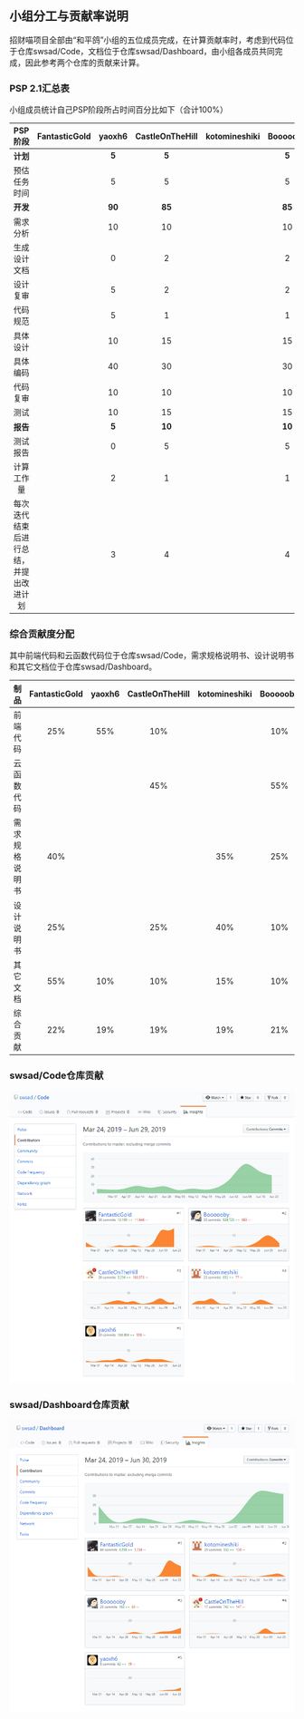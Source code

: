 ## 小组分工与贡献率说明

招财喵项目全部由“和平鸽”小组的五位成员完成，在计算贡献率时，考虑到代码位于仓库swsad/Code，文档位于仓库swsad/Dashboard，由小组各成员共同完成，因此参考两个仓库的贡献来计算。



### PSP 2.1汇总表

小组成员统计自己PSP阶段所占时间百分比如下（合计100%）

|                PSP阶段                 | FantasticGold | yaoxh6 | CastleOnTheHill | kotomineshiki | Boooooby |
| :------------------------------------: | :-----------: | :----: | :-------------: | :-----------: | :------: |
|                **计划**                |               | **5**  |      **5**      |               |  **5**   |
|              预估任务时间              |               |   5    |        5        |               |    5     |
|                **开发**                |               | **90** |     **85**      |               |  **85**  |
|                需求分析                |               |   10   |       10        |               |    10    |
|              生成设计文档              |               |   0    |        2        |               |    2     |
|                设计复审                |               |   5    |        2        |               |    2     |
|                代码规范                |               |   5    |        1        |               |    1     |
|                具体设计                |               |   10   |       15        |               |    15    |
|                具体编码                |               |   40   |       30        |               |    30    |
|                代码复审                |               |   10   |       10        |               |    10    |
|                  测试                  |               |   10   |       15        |               |    15    |
|                **报告**                |               | **5**  |     **10**      |               |  **10**  |
|                测试报告                |               |   0    |        5        |               |    5     |
|               计算工作量               |               |   2    |        1        |               |    1     |
| 每次迭代结束后进行总结，并提出改进计划 |               |   3    |        4        |               |    4     |



### 综合贡献度分配

其中前端代码和云函数代码位于仓库swsad/Code，需求规格说明书、设计说明书和其它文档位于仓库swsad/Dashboard。

|      制品      | FantasticGold | yaoxh6 | CastleOnTheHill | kotomineshiki | Boooooby |
| :------------: | :-----------: | :----: | :-------------: | :-----------: | :------: |
|    前端代码    |      25%      |  55%   |       10%       |               |   10%    |
|   云函数代码   |               |        |       45%       |               |   55%    |
| 需求规格说明书 |      40%      |        |                 |      35%      |   25%    |
|   设计说明书   |      25%      |        |       25%       |      40%      |   10%    |
|    其它文档    |      55%      |  10%   |       10%       |      15%      |   10%    |
|    综合贡献    |      22%      |  19%   |       19%       |      19%      |   21%    |



### swsad/Code仓库贡献

![Code](https://github.com/swsad/Dashboard/raw/master/imgs/x5-final-report/小组分工与贡献率说明/swsad-code.png)



### swsad/Dashboard仓库贡献

![Dashboard](https://github.com/swsad/Dashboard/raw/master/imgs/x5-final-report/小组分工与贡献率说明/swsad-dashboard.png)